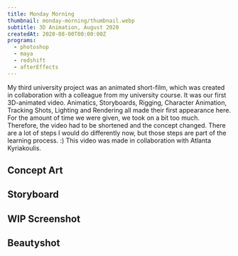 ```yaml
---
title: Monday Morning
thumbnail: monday-morning/thumbnail.webp
subtitle: 3D Animation, August 2020
createdAt: 2020-08-00T00:00:00Z
programs:
  - photoshop
  - maya
  - redshift
  - afterEffects
---
```


My third university project was an animated short-film, which was created in collaboration with a colleague from my university course.
It was our first 3D-animated video.
Animatics, Storyboards, Rigging, Character Animation, Tracking Shots, Lighting and Rendering all made their first appearance here.
For the amount of time we were given, we took on a bit too much. Therefore, the video had to be shortened and the concept changed.
There are a lot of steps I would do differently now, but those steps are part of the learning process. :)
This video was made in collaboration with Atlanta Kyriakoulis.

<youtube-link video="gMUWjkDX2kY"></youtube-link>
<artstation-link artwork="zOXmA2"></artstation-link>

<asset-video src="monday-morning/monday_morning.webm"></asset-video>

## Concept Art

<asset-image src="monday-morning/01_concept_art.webp" alt="Concept Art"></asset-image>

## Storyboard

<asset-image src="monday-morning/02_storyboard.webp" alt="Storyboard"></asset-image>

## WIP Screenshot

<asset-image src="monday-morning/03_wip_bee.webp" alt="WIP Screenshot"></asset-image>

## Beautyshot

<asset-image src="monday-morning/04_render.webp" alt="Beautyshot"></asset-image>
